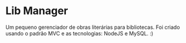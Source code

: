# Lib Manager
 Um pequeno gerenciador de obras literárias para bibliotecas. Foi criado usando o padrão MVC e as tecnologias: NodeJS e MySQL. :)
